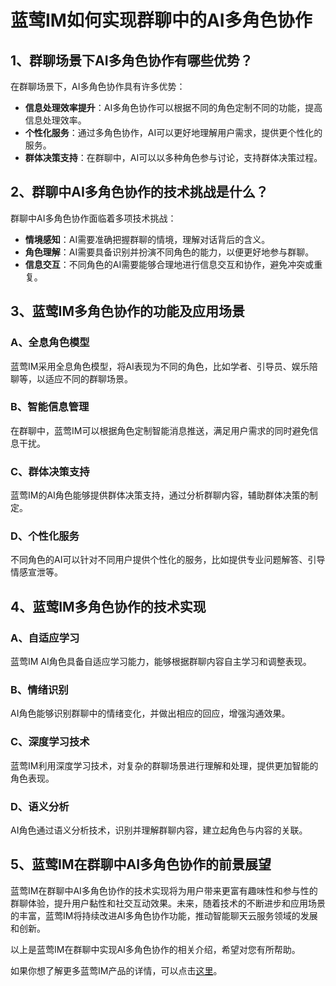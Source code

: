 # 蓝莺IM如何实现群聊中的AI多角色协作

## 1、群聊场景下AI多角色协作有哪些优势？

在群聊场景下，AI多角色协作具有许多优势：
- **信息处理效率提升**：AI多角色协作可以根据不同的角色定制不同的功能，提高信息处理效率。
- **个性化服务**：通过多角色协作，AI可以更好地理解用户需求，提供更个性化的服务。
- **群体决策支持**：在群聊中，AI可以以多种角色参与讨论，支持群体决策过程。

## 2、群聊中AI多角色协作的技术挑战是什么？

群聊中AI多角色协作面临着多项技术挑战：
- **情境感知**：AI需要准确把握群聊的情境，理解对话背后的含义。
- **角色理解**：AI需要具备识别并扮演不同角色的能力，以便更好地参与群聊。
- **信息交互**：不同角色的AI需要能够合理地进行信息交互和协作，避免冲突或重复。

## 3、蓝莺IM多角色协作的功能及应用场景

### A、全息角色模型
蓝莺IM采用全息角色模型，将AI表现为不同的角色，比如学者、引导员、娱乐陪聊等，以适应不同的群聊场景。

### B、智能信息管理
在群聊中，蓝莺IM可以根据角色定制智能消息推送，满足用户需求的同时避免信息干扰。

### C、群体决策支持
蓝莺IM的AI角色能够提供群体决策支持，通过分析群聊内容，辅助群体决策的制定。

### D、个性化服务
不同角色的AI可以针对不同用户提供个性化的服务，比如提供专业问题解答、引导情感宣泄等。

## 4、蓝莺IM多角色协作的技术实现

### A、自适应学习
蓝莺IM AI角色具备自适应学习能力，能够根据群聊内容自主学习和调整表现。

### B、情绪识别
AI角色能够识别群聊中的情绪变化，并做出相应的回应，增强沟通效果。

### C、深度学习技术
蓝莺IM利用深度学习技术，对复杂的群聊场景进行理解和处理，提供更加智能的角色表现。

### D、语义分析
AI角色通过语义分析技术，识别并理解群聊内容，建立起角色与内容的关联。

## 5、蓝莺IM在群聊中AI多角色协作的前景展望

蓝莺IM在群聊中AI多角色协作的技术实现将为用户带来更富有趣味性和参与性的群聊体验，提升用户黏性和社交互动效果。未来，随着技术的不断进步和应用场景的丰富，蓝莺IM将持续改进AI多角色协作功能，推动智能聊天云服务领域的发展和创新。

以上是蓝莺IM在群聊中实现AI多角色协作的相关介绍，希望对您有所帮助。

如果你想了解更多蓝莺IM产品的详情，可以点击[这里](https://www.lanyingim.com)。